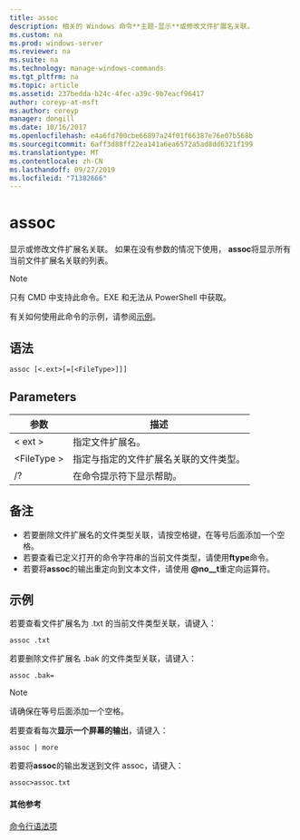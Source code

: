 ```yaml
---
title: assoc
description: 相关的 Windows 命令**主题-显示**或修改文件扩展名关联。
ms.custom: na
ms.prod: windows-server
ms.reviewer: na
ms.suite: na
ms.technology: manage-windows-commands
ms.tgt_pltfrm: na
ms.topic: article
ms.assetid: 237bedda-b24c-4fec-a39c-9b7eacf96417
author: coreyp-at-msft
ms.author: coreyp
manager: dongill
ms.date: 10/16/2017
ms.openlocfilehash: e4a6fd700cbe66897a24f01f66387e76e07b568b
ms.sourcegitcommit: 6aff3d88ff22ea141a6ea6572a5ad8dd6321f199
ms.translationtype: MT
ms.contentlocale: zh-CN
ms.lasthandoff: 09/27/2019
ms.locfileid: "71382666"
---
```

# <a name="assoc"></a>assoc



显示或修改文件扩展名关联。 如果在没有参数的情况下使用， **assoc**将显示所有当前文件扩展名关联的列表。

> [!NOTE]
> 只有 CMD 中支持此命令。EXE 和无法从 PowerShell 中获取。
>

有关如何使用此命令的示例，请参阅[示例](#BKMK_examples)。

## <a name="syntax"></a>语法

```
assoc [<.ext>[=[<FileType>]]]
```

## <a name="parameters"></a>Parameters

|参数|描述|
|---------|-----------|
|< ext >|指定文件扩展名。|
|\<FileType >|指定与指定的文件扩展名关联的文件类型。|
|/?|在命令提示符下显示帮助。|

## <a name="remarks"></a>备注

-   若要删除文件扩展名的文件类型关联，请按空格键，在等号后面添加一个空格。
-   若要查看已定义打开的命令字符串的当前文件类型，请使用**ftype**命令。
-   若要将**assoc**的输出重定向到文本文件，请使用 **@no__t**重定向运算符。

## <a name="BKMK_examples"></a>示例

若要查看文件扩展名为 .txt 的当前文件类型关联，请键入：
```
assoc .txt
```
若要删除文件扩展名 .bak 的文件类型关联，请键入：
```
assoc .bak= 
```

> [!NOTE]
> 请确保在等号后面添加一个空格。

若要查看每次**显示一个屏幕的输出**，请键入：
```
assoc | more
```
若要将**assoc**的输出发送到文件 assoc，请键入：
```
assoc>assoc.txt
```

#### <a name="additional-references"></a>其他参考

[命令行语法项](command-line-syntax-key.md)
